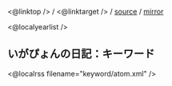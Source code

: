 <@linktop /> 
/ <@linktarget /> 
/ [source](https://github.com/igapyon/diary/blob/gh-pages/memo/keyword.html.src.md) 
/ [mirror](http://www.igapyon.jp/igapyon/diary/idxkeyword.html) 

<@localyearlist />

## いがぴょんの日記：キーワード

<@localrss filename="keyword/atom.xml" />
